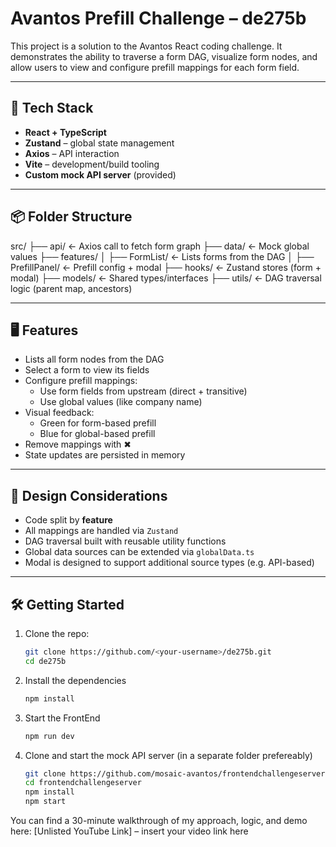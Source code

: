 # Avantos Prefill Challenge – de275b

This project is a solution to the Avantos React coding challenge. It demonstrates the ability to traverse a form DAG, visualize form nodes, and allow users to view and configure prefill mappings for each form field.

---

## 🚀 Tech Stack

- **React + TypeScript**
- **Zustand** – global state management
- **Axios** – API interaction
- **Vite** – development/build tooling
- **Custom mock API server** (provided)

---

## 📦 Folder Structure
src/
├── api/ ← Axios call to fetch form graph
├── data/ ← Mock global values
├── features/
│ ├── FormList/ ← Lists forms from the DAG
│ ├── PrefillPanel/ ← Prefill config + modal
├── hooks/ ← Zustand stores (form + modal)
├── models/ ← Shared types/interfaces
├── utils/ ← DAG traversal logic (parent map, ancestors)

---

## 🖥️ Features

- Lists all form nodes from the DAG
- Select a form to view its fields
- Configure prefill mappings:
  - Use form fields from upstream (direct + transitive)
  - Use global values (like company name)
- Visual feedback:
  - Green for form-based prefill
  - Blue for global-based prefill
- Remove mappings with ✖
- State updates are persisted in memory

---

## 🧠 Design Considerations

- Code split by **feature**
- All mappings are handled via `Zustand`
- DAG traversal built with reusable utility functions
- Global data sources can be extended via `globalData.ts`
- Modal is designed to support additional source types (e.g. API-based)

---

## 🛠️ Getting Started

1. Clone the repo:
   ```bash
   git clone https://github.com/<your-username>/de275b.git
   cd de275b

2. Install the dependencies
    ```bash
    npm install

3. Start the FrontEnd
    ```bash
    npm run dev

4. Clone and start the mock API server (in a separate folder prefereably)

    ```bash
    git clone https://github.com/mosaic-avantos/frontendchallengeserver.git
    cd frontendchallengeserver
    npm install
    npm start

You can find a 30-minute walkthrough of my approach, logic, and demo here:
[Unlisted YouTube Link] – insert your video link here
